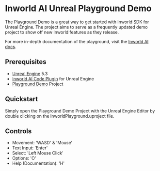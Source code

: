 # Inworld AI Unreal Playground Demo
The Playground Demo is a great way to get started with Inworld SDK for Unreal Engine. The project aims to serve as a frequently updated demo project to show off new Inworld features as they release.

For more in-depth documentation of the playground, visit the [Inworld AI docs](https://docs.inworld.ai/docs/tutorial-integrations/unreal-engine/playground/).

## Prerequisites
- [Unreal Engine](https://www.unrealengine.com/en-US/download) 5.3
- [Inworld AI Code Plugin](https://www.unrealengine.com/marketplace/en-US/product/inworld-ai-characters-dialogue) for Unreal Engine
- [Playground Demo](https://github.com/inworld-ai/unreal-playground-demo/releases/latest) Project

## Quickstart
Simply open the Playground Demo Project with the Unreal Engine Editor by double clicking on the InworldPlayground.uproject file.

## Controls
- Movement: 'WASD' & 'Mouse'
- Text Input: 'Enter'
- Select: 'Left Mouse Click'
- Options: 'O'
- Help (Documentation): 'H'